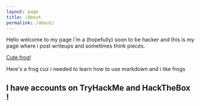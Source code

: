 ```yaml
---
layout: page
title: /About
permalink: /about/
---
```


Hello welcome to my page i'm a (hopefully) soon to be hacker and this is my page where i post writeups and sometimes think pieces.

[Cute frog!](/Images/cutefrog.jpg)


Here's a frog cuz i needed to learn how to use markdown and i like frogs

## I have accounts on TryHackMe and HackTheBox !

<script src="https://tryhackme.com/badge/32698"></script>
